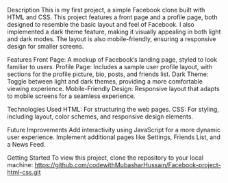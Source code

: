 Description
This is my first project, a simple Facebook clone built with HTML and CSS. This project features a front page and a profile page, both designed to resemble the basic layout and feel of Facebook. I also implemented a dark theme feature, making it visually appealing in both light and dark modes. The layout is also mobile-friendly, ensuring a responsive design for smaller screens.

Features
Front Page: A mockup of Facebook’s landing page, styled to look familiar to users.
Profile Page: Includes a sample user profile layout, with sections for the profile picture, bio, posts, and friends list.
Dark Theme: Toggle between light and dark themes, providing a more comfortable viewing experience.
Mobile-Friendly Design: Responsive layout that adapts to mobile screens for a seamless experience.

Technologies Used
HTML: For structuring the web pages.
CSS: For styling, including layout, color schemes, and responsive design elements.

Future Improvements
Add interactivity using JavaScript for a more dynamic user experience.
Implement additional pages like Settings, Friends List, and a News Feed.

Getting Started
To view this project, clone the repository to your local machine:
https://github.com/codewithMubasharHussain/Facebook-project-html-css.git
